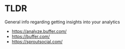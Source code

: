 # TLDR

General info regarding getting insights into your analytics

- https://analyze.buffer.com/
- https://buffer.com/
- https://sproutsocial.com/
